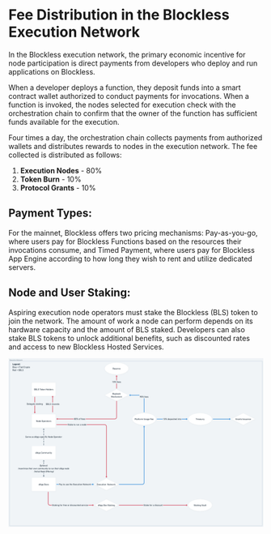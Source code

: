 # Fee Distribution in the Blockless Execution Network

In the Blockless execution network, the primary economic incentive for node participation is direct payments from developers who deploy and run applications on Blockless.

When a developer deploys a function, they deposit funds into a smart contract wallet authorized to conduct payments for invocations. When a function is invoked, the nodes selected for execution check with the orchestration chain to confirm that the owner of the function has sufficient funds available for the execution.

Four times a day, the orchestration chain collects payments from authorized wallets and distributes rewards to nodes in the execution network. The fee collected is distributed as follows:

1. **Execution Nodes** - 80%
2. **Token Burn** - 10%
3. **Protocol Grants** - 10%

## Payment Types:

For the mainnet, Blockless offers two pricing mechanisms: Pay-as-you-go, where users pay for Blockless Functions based on the resources their invocations consume, and Timed Payment, where users pay for Blockless App Engine according to how long they wish to rent and utilize dedicated servers.

## Node and User Staking:

Aspiring execution node operators must stake the Blockless (BLS) token to join the network. The amount of work a node can perform depends on its hardware capacity and the amount of BLS staked. Developers can also stake BLS tokens to unlock additional benefits, such as discounted rates and access to new Blockless Hosted Services.

![Token value flow @2x.png](/images/protocol/economics/execution-network-economics/Token_value_flow_2x.png)

##